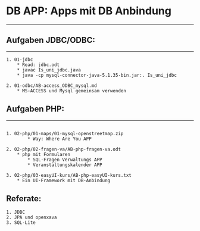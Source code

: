 # DB APP: Apps mit DB Anbindung
---------------------------------


## Aufgaben JDBC/ODBC:
---------------------------------
~~~
1. 01-jdbc
	* Read: jdbc.odt
	* javac Is_uni_jdbc.java
	* java -cp mysql-connector-java-5.1.35-bin.jar:. Is_uni_jdbc

2. 01-odbc/AB-access_ODBC_mysql.md
	* MS-ACCESS und Mysql gemeinsam verwenden
~~~
	


## Aufgaben PHP:
---------------------------------
~~~

1. 02-php/01-maps/01-mysql-openstreetmap.zip
		* Way: Where Are You APP

2. 02-php/02-fragen-va/AB-php-fragen-va.odt
	* php mit Formularen
		* SQL-Fragen Verwaltungs APP
		* Veranstaltungskalender APP

3. 02-php/03-easyUI-kurs/AB-php-easyUI-kurs.txt
	* Ein UI-Framework mit DB-Anbindung
~~~


## Referate:
	
	1. JDBC
	2. JPA und openxava
	3. SQL-Lite
	
